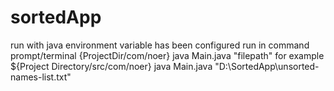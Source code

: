 # sortedApp
run with java environment variable has been configured
run in command prompt/terminal 
{ProjectDir/com/noer} java Main.java "filepath" for example
${Project Directory/src/com/noer} java Main.java "D:\SortedApp\unsorted-names-list.txt"
